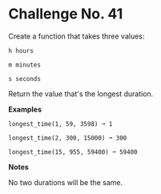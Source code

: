 # Challenge No. 41


Create a function that takes three values:

    h hours

    m minutes

    s seconds

Return the value that's the longest duration.

**Examples**

    longest_time(1, 59, 3598) ➞ 1
     
    longest_time(2, 300, 15000) ➞ 300
     
    longest_time(15, 955, 59400) ➞ 59400

**Notes**

No two durations will be the same.
